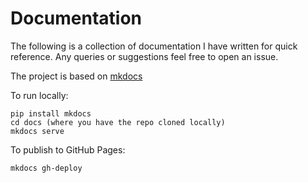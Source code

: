 # Documentation

The following is a collection of documentation I have written for quick reference.
Any queries or suggestions feel free to open an issue.

The project is based on [mkdocs](http://www.mkdocs.org/)

To run locally:

```
pip install mkdocs
cd docs (where you have the repo cloned locally)
mkdocs serve
```

To publish to GitHub Pages:

```
mkdocs gh-deploy
```
